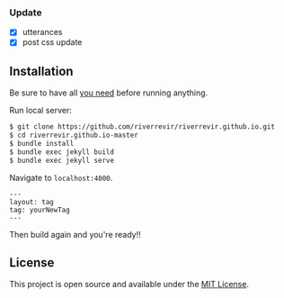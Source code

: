 ### Update

- [x] utterances
- [x] post css update

## Installation

Be sure to have all [you need](https://jekyllrb.com/docs/installation/) before running anything. 

Run local server:

```bash
$ git clone https://github.com/riverrevir/riverrevir.github.io.git
$ cd riverrevir.github.io-master
$ bundle install
$ bundle exec jekyll build
$ bundle exec jekyll serve
```

Navigate to `localhost:4000`. 
```
---
layout: tag
tag: yourNewTag
---
```
Then build again and you're ready!!


## License

This project is open source and available under the [MIT License](LICENSE.md).
